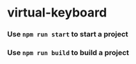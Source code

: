 # virtual-keyboard

### Use `` npm run start `` to start a project

### Use `` npm run build `` to build a project
